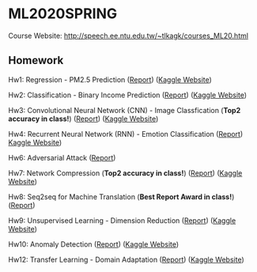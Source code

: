 # ML2020SPRING

Course Website: http://speech.ee.ntu.edu.tw/~tlkagk/courses_ML20.html

## Homework
Hw1: Regression - PM2.5 Prediction ([Report](https://github.com/joshchang1112/ML2020SPRING/blob/master/hw1/report.pdf)) ([Kaggle Website](https://www.kaggle.com/c/ml2020spring-hw1))

Hw2: Classification - Binary Income Prediction ([Report](https://github.com/joshchang1112/ML2020SPRING/blob/master/hw2/report.pdf)) ([Kaggle Website](https://www.kaggle.com/c/ml2020spring-hw2))

Hw3: Convolutional Neural Network (CNN) - Image Classfication (**Top2 accuracy in class!**) ([Report](https://github.com/joshchang1112/ML2020SPRING/blob/master/hw3/report.pdf)) ([Kaggle Website](https://www.kaggle.com/c/ml2020spring-hw3))

Hw4: Recurrent Neural Network (RNN) - Emotion Classification ([Report](https://github.com/joshchang1112/ML2020SPRING/blob/master/hw4/report.pdf)) [Kaggle Website](https://www.kaggle.com/c/ml2020spring-hw4))

Hw6: Adversarial Attack ([Report](https://github.com/joshchang1112/ML2020SPRING/blob/master/hw6/report.pdf))

Hw7: Network Compression (**Top2 accuracy in class!**) ([Report](https://github.com/joshchang1112/ML2020SPRING/blob/master/hw7/report.pdf)) ([Kaggle Website](https://www.kaggle.com/c/ml2020spring-hw7))

Hw8: Seq2seq for Machine Translation (**Best Report Award in class!**)([Report](https://github.com/joshchang1112/ML2020SPRING/blob/master/hw8/report.pdf))

Hw9: Unsupervised Learning - Dimension Reduction ([Report](https://github.com/joshchang1112/ML2020SPRING/blob/master/hw9/report.pdf)) ([Kaggle Website](https://www.kaggle.com/c/ml2020spring-hw9))

Hw10: Anomaly Detection ([Report](https://github.com/joshchang1112/ML2020SPRING/blob/master/hw10/report.pdf)) ([Kaggle Website](https://www.kaggle.com/c/ml2020spring-hw10))

Hw12: Transfer Learning - Domain Adaptation ([Report](https://github.com/joshchang1112/ML2020SPRING/blob/master/hw12/report.pdf)) ([Kaggle Website](https://www.kaggle.com/c/ml2020spring-hw12))

